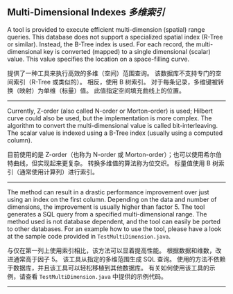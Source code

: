 ## Multi-Dimensional Indexes *多维索引*

A tool is provided to execute efficient multi-dimension (spatial) range queries.
This database does not support a specialized spatial index (R-Tree or similar).
Instead, the B-Tree index is used.
For each record, the multi-dimensional key is converted (mapped) to a single dimensional (scalar) value.
This value specifies the location on a space-filling curve.


提供了一种工具来执行高效的多维（空间）范围查询。
该数据库不支持专门的空间索引（R-Tree 或类似的）。
相反，使用 B 树索引。
对于每条记录，多维键被转换（映射）为单维（标量）值。
此值指定空间填充曲线上的位置。

---

Currently, Z-order (also called N-order or Morton-order) is used; Hilbert curve could also be used, but the implementation is more complex.
The algorithm to convert the multi-dimensional value is called bit-interleaving.
The scalar value is indexed using a B-Tree index (usually using a computed column).


目前使用的是 Z-order（也称为 N-order 或 Morton-order）；也可以使用希尔伯特曲线，但实现起来更复杂。
转换多维值的算法称为位交织。
标量值使用 B 树索引（通常使用计算列）进行索引。

---

The method can result in a drastic performance improvement over just using an index on the first column.
Depending on the data and number of dimensions, the improvement is usually higher than factor 5.
The tool generates a SQL query from a specified multi-dimensional range.
The method used is not database dependent, and the tool can easily be ported to other databases.
For an example how to use the tool, please have a look at the sample code provided in `TestMultiDimension.java`. 


与仅在第一列上使用索引相比，该方法可以显着提高性能。
根据数据和维数，改进通常高于因子 5。
该工具从指定的多维范围生成 SQL 查询。
使用的方法不依赖于数据库，并且该工具可以轻松移植到其他数据库。
有关如何使用该工具的示例，请查看 `TestMultiDimension.java` 中提供的示例代码。

---
